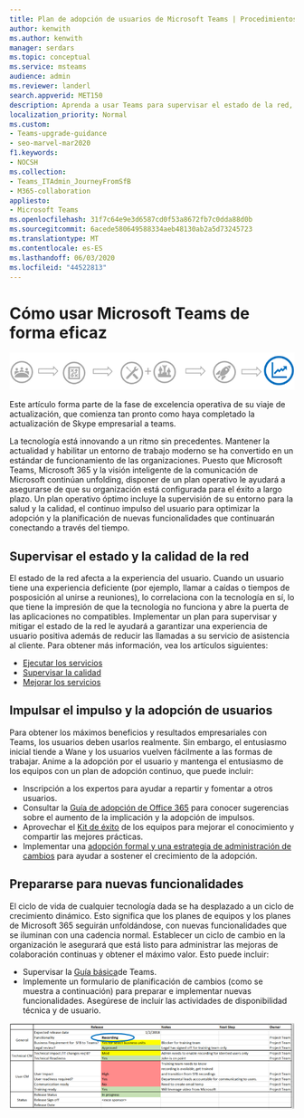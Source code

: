 ```yaml
---
title: Plan de adopción de usuarios de Microsoft Teams | Procedimientos recomendados
author: kenwith
ms.author: kenwith
manager: serdars
ms.topic: conceptual
ms.service: msteams
audience: admin
ms.reviewer: landerl
search.appverid: MET150
description: Aprenda a usar Teams para supervisar el estado de la red, a mantener a los usuarios y a prepararse para nuevas funcionalidades.
localization_priority: Normal
ms.custom:
- Teams-upgrade-guidance
- seo-marvel-mar2020
f1.keywords:
- NOCSH
ms.collection:
- Teams_ITAdmin_JourneyFromSfB
- M365-collaboration
appliesto:
- Microsoft Teams
ms.openlocfilehash: 31f7c64e9e3d6587cd0f53a8672fb7c0dda88d0b
ms.sourcegitcommit: 6acede580649588334aeb48130ab2a5d73245723
ms.translationtype: MT
ms.contentlocale: es-ES
ms.lasthandoff: 06/03/2020
ms.locfileid: "44522813"
---
```

# <a name="how-to-use-microsoft-teams-effectively"></a>Cómo usar Microsoft Teams de forma eficaz

![Diagrama de viaje de actualización, énfasis en la fase de excelencia operativa](media/upgrade-banner-op-excellence.png "Etapas del viaje de actualización, con énfasis en la fase de excelencia operativa")

Este artículo forma parte de la fase de excelencia operativa de su viaje de actualización, que comienza tan pronto como haya completado la actualización de Skype empresarial a teams.

La tecnología está innovando a un ritmo sin precedentes. Mantener la actualidad y habilitar un entorno de trabajo moderno se ha convertido en un estándar de funcionamiento de las organizaciones. Puesto que Microsoft Teams, Microsoft 365 y la visión inteligente de la comunicación de Microsoft continúan unfolding, disponer de un plan operativo le ayudará a asegurarse de que su organización está configurada para el éxito a largo plazo. Un plan operativo óptimo incluye la supervisión de su entorno para la salud y la calidad, el continuo impulso del usuario para optimizar la adopción y la planificación de nuevas funcionalidades que continuarán conectando a través del tiempo.

## <a name="monitor-for-network-health-and-quality"></a>Supervisar el estado y la calidad de la red

El estado de la red afecta a la experiencia del usuario. Cuando un usuario tiene una experiencia deficiente (por ejemplo, llamar a caídas o tiempos de posposición al unirse a reuniones), lo correlaciona con la tecnología en sí, lo que tiene la impresión de que la tecnología no funciona y abre la puerta de las aplicaciones no compatibles. Implementar un plan para supervisar y mitigar el estado de la red le ayudará a garantizar una experiencia de usuario positiva además de reducir las llamadas a su servicio de asistencia al cliente. Para obtener más información, vea los artículos siguientes:

- [Ejecutar los servicios](upgrade-operate-my-service.md)
- [Supervisar la calidad](upgrade-monitor-quality.md)
- [Mejorar los servicios](upgrade-enhance-my-service.md)

## <a name="drive-user-momentum-and-adoption"></a>Impulsar el impulso y la adopción de usuarios

Para obtener los máximos beneficios y resultados empresariales con Teams, los usuarios deben usarlos realmente. Sin embargo, el entusiasmo inicial tiende a Wane y los usuarios vuelven fácilmente a las formas de trabajar. Anime a la adopción por el usuario y mantenga el entusiasmo de los equipos con un plan de adopción continuo, que puede incluir:

- Inscripción a los expertos para ayudar a repartir y fomentar a otros usuarios.
- Consultar la [Guía de adopción de Office 365](https://go.microsoft.com/fwlink/?linkid=859045) para conocer sugerencias sobre el aumento de la implicación y la adopción de impulsos.
- Aprovechar el [Kit de éxito](https://aka.ms/TeamsCustomerSuccess) de los equipos para mejorar el conocimiento y compartir las mejores prácticas.
- Implementar una [adopción formal y una estrategia de administración de cambios](http://www.successwithteams.com/) para ayudar a sostener el crecimiento de la adopción.

## <a name="prepare-for-new-functionality"></a>Prepararse para nuevas funcionalidades

El ciclo de vida de cualquier tecnología dada se ha desplazado a un ciclo de crecimiento dinámico. Esto significa que los planes de equipos y los planes de Microsoft 365 seguirán unfoldándose, con nuevas funcionalidades que se iluminan con una cadencia normal. Establecer un ciclo de cambio en la organización le asegurará que está listo para administrar las mejoras de colaboración continuas y obtener el máximo valor. Esto puede incluir:

- Supervisar la [Guía básica](https://products.office.com/business/office-365-roadmap?filters=microsoft%20teams)de Teams.
- Implemente un formulario de planificación de cambios (como se muestra a continuación) para preparar e implementar nuevas funcionalidades. Asegúrese de incluir las actividades de disponibilidad técnica y de usuario.


![Formulario de ejemplo que muestra las fechas y notas de lanzamiento esperadas](media/upgrade-change-plan-form.png "Formulario de ejemplo que muestra las fechas de lanzamiento previstas y notas acerca de la nueva funcionalidad, enumeradas con los siguientes pasos y propietarios")
